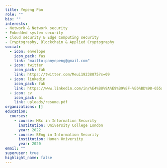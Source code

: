 ```yaml
---
title: Yepeng Pan
role: ""
bio: ""
interests: 
- Network & Network security
- Embedded system security
- Cloud security & Edge Computing security
- Cryptography, Blockchain & Applied Cryptography
social:
  - icon: envelope
    icon_pack: fas
    link: "mailto:panyepeng@gmail.com"
  - icon: twitter
    icon_pack: fab
    link: https://twitter.com/Meui19238075?s=09
  - icon: linkedin
    icon_pack: fab
    link: https://www.linkedin.com/in/%E4%B8%9A%E9%B9%8F-%E6%BD%98-655aa81b5
  - icon: cv
    icon_pack: ai
    link: uploads/resume.pdf
organizations: []
education:
  courses:
    - course: MSc in Information Security
      institution: University College London
      year: 2022
    - course: BEng in Information Security
      institution: Hunan University
      year: 2020
email: ""
superuser: true
highlight_name: false
---
```

